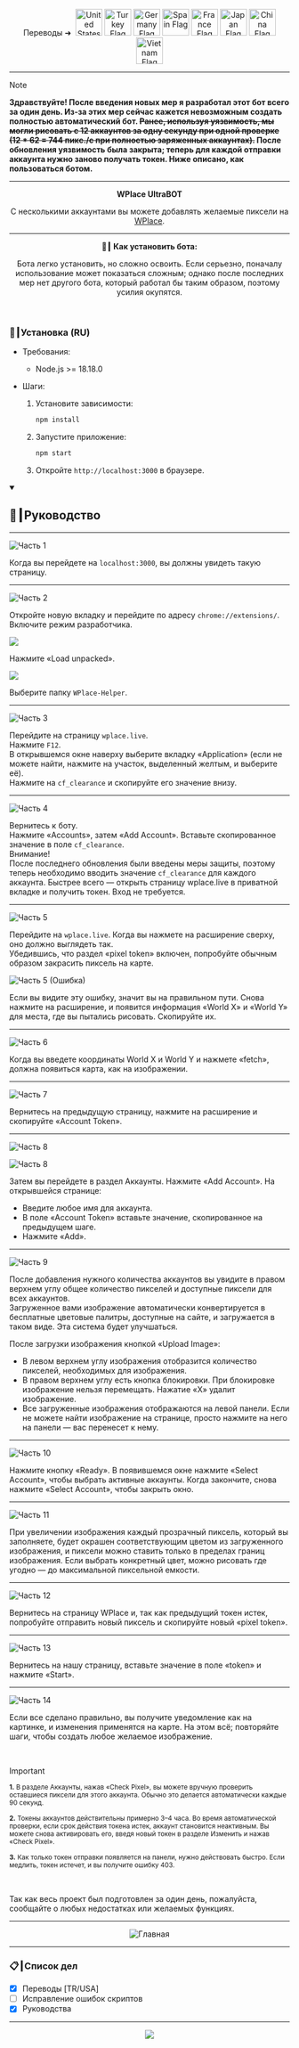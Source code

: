 <p align="center">
  Переводы ➜&nbsp;
  <a href="../README.md"><img src="https://flagcdn.com/256x192/us.png" width="48" alt="United States Flag"></a>
  <a href="TR.md"><img src="https://flagcdn.com/256x192/tr.png" width="48" alt="Turkey Flag"></a>
  <a href="DE.md"><img src="https://flagcdn.com/256x192/de.png" width="48" alt="Germany Flag"></a>
  <a href="ES.md"><img src="https://flagcdn.com/256x192/es.png" width="48" alt="Spain Flag"></a>
  <a href="FR.md"><img src="https://flagcdn.com/256x192/fr.png" width="48" alt="France Flag"></a>
  <a href="JA.md"><img src="https://flagcdn.com/256x192/jp.png" width="48" alt="Japan Flag"></a>
  <a href="CN.md"><img src="https://flagcdn.com/256x192/cn.png" width="48" alt="China Flag"></a>
  <a href="VN.md"><img src="https://flagcdn.com/256x192/vn.png" width="48" alt="Vietnam Flag"></a>
</p>

---

> [!NOTE]
> **Здравствуйте! После введения новых мер я разработал этот бот всего за один день. Из‑за этих мер сейчас кажется невозможным создать полностью автоматический бот. ~~Ранее, используя уязвимость, мы могли рисовать с 12 аккаунтов за одну секунду при одной проверке (12 * 62 = <strong>744</strong> пикс./с при полностью заряженных аккаунтах).~~ После обновления уязвимость была закрыта; теперь для каждой отправки аккаунта нужно заново получать токен. Ниже описано, как пользоваться ботом.**

---

<p align="center"><strong>WPlace UltraBOT</strong></p>

<p align="center">
  С несколькими аккаунтами вы можете добавлять желаемые пиксели на <a href="https://wplace.live" target="_blank">WPlace</a>.
</p>

---

<p align="center"><strong>🚀┃ Как установить бота:</strong></p>

<p align="center">
  Бота легко установить, но сложно освоить. Если серьезно, поначалу использование может показаться сложным; однако после последних мер нет другого бота, который работал бы таким образом, поэтому усилия окупятся.
</p>

<br>

### 🔧┃Установка (RU)

- Требования:
  - Node.js >= 18.18.0

- Шаги:
  1. Установите зависимости:
     
     ```bash
     npm install
     ```
  2. Запустите приложение:
     
     ```bash
     npm start
     ```
  3. Откройте `http://localhost:3000` в браузере.

<details open>
  <summary><h2>📖┃Руководство</h2></summary>

---

![Часть 1](https://i.imgur.com/yS9093x.png)

Когда вы перейдете на `localhost:3000`, вы должны увидеть такую страницу.<br>

---

![Часть 2](https://i.imgur.com/taF0I2T.png)

Откройте новую вкладку и перейдите по адресу `chrome://extensions/`.<br>
Включите режим разработчика.<br>

![](https://i.imgur.com/oe42A42.png)

Нажмите «Load unpacked».<br>

![](https://i.imgur.com/jPyzOr3.png)

Выберите папку `WPlace-Helper`.<br>

---

![Часть 3](https://i.imgur.com/YVyvw3a.png)

Перейдите на страницу `wplace.live`.<br>
Нажмите `F12`.<br>
В открывшемся окне наверху выберите вкладку «Application» (если не можете найти, нажмите на участок, выделенный желтым, и выберите её).<br>
Нажмите на `cf_clearance` и скопируйте его значение внизу.<br>

---

![Часть 4](https://i.imgur.com/sJvyiC6.png)

Вернитесь к боту.<br>
Нажмите «Accounts», затем «Add Account». Вставьте скопированное значение в поле `cf_clearance`.<br>
Внимание!<br>
После последнего обновления были введены меры защиты, поэтому теперь необходимо вводить значение `cf_clearance` для каждого аккаунта. Быстрее всего — открыть страницу wplace.live в приватной вкладке и получить токен. Вход не требуется.

---

![Часть 5](https://i.imgur.com/vJkPMx8.png)

Перейдите на `wplace.live`. Когда вы нажмете на расширение сверху, оно должно выглядеть так.<br>
Убедившись, что раздел «pixel token» включен, попробуйте обычным образом закрасить пиксель на карте.<br>

![Часть 5 (Ошибка)](https://i.imgur.com/uZmJDad.png)

Если вы видите эту ошибку, значит вы на правильном пути. Снова нажмите на расширение, и появится информация «World X» и «World Y» для места, где вы пытались рисовать. Скопируйте их.<br>

---

![Часть 6](https://i.imgur.com/LniE1E8.png)

Когда вы введете координаты World X и World Y и нажмете «fetch», должна появиться карта, как на изображении.<br>

---

![Часть 7](https://i.imgur.com/vJkPMx8.png)

Вернитесь на предыдущую страницу, нажмите на расширение и скопируйте «Account Token».

---

![Часть 8](https://i.imgur.com/8sjhH1L.png)

![Часть 8](https://i.imgur.com/jPyzOr3.png)

Затем вы перейдете в раздел Аккаунты. Нажмите «Add Account». На открывшейся странице:
- Введите любое имя для аккаунта.
- В поле «Account Token» вставьте значение, скопированное на предыдущем шаге.
- Нажмите «Add».

---

![Часть 9](https://i.imgur.com/DJUEywj.png)

После добавления нужного количества аккаунтов вы увидите в правом верхнем углу общее количество пикселей и доступные пиксели для всех аккаунтов.<br>
Загруженное вами изображение автоматически конвертируется в бесплатные цветовые палитры, доступные на сайте, и загружается в таком виде. Эта система будет улучшаться.

После загрузки изображения кнопкой «Upload Image»:

- В левом верхнем углу изображения отобразится количество пикселей, необходимых для изображения.
- В правом верхнем углу есть кнопка блокировки. При блокировке изображение нельзя перемещать. Нажатие «X» удалит изображение.
- Все загруженные изображения отображаются на левой панели. Если не можете найти изображение на странице, просто нажмите на него на панели — вас перенесет к нему.

---

![Часть 10](https://i.imgur.com/Dzt1p3o.png)

Нажмите кнопку «Ready». В появившемся окне нажмите «Select Account», чтобы выбрать активные аккаунты. Когда закончите, снова нажмите «Select Account», чтобы закрыть окно.

---

![Часть 11](https://i.imgur.com/QKJRVL9.png)

При увеличении изображения каждый прозрачный пиксель, который вы заполняете, будет окрашен соответствующим цветом из загруженного изображения, и пиксели можно ставить только в пределах границ изображения. Если выбрать конкретный цвет, можно рисовать где угодно — до максимальной пиксельной емкости.

---

![Часть 12](https://i.imgur.com/vJkPMx8.png)

Вернитесь на страницу WPlace и, так как предыдущий токен истек, попробуйте отправить новый пиксель и скопируйте новый «pixel token».

---

![Часть 13](https://i.imgur.com/wDp07pH.png)

Вернитесь на нашу страницу, вставьте значение в поле «token» и нажмите «Start».

---

![Часть 14](https://i.imgur.com/iQTH5TR.png)

Если все сделано правильно, вы получите уведомление как на картинке, и изменения применятся на карте. На этом всё; повторяйте шаги, чтобы создать любое желаемое изображение.

</details>

<br>

> [!IMPORTANT]
> <p><sub><strong>1.</strong> В разделе Аккаунты, нажав «Check Pixel», вы можете вручную проверить оставшиеся пиксели для этого аккаунта. Обычно это делается автоматически каждые 90 секунд.</sub></p>
> <p><sub><strong>2.</strong> Токены аккаунтов действительны примерно 3–4 часа. Во время автоматической проверки, если срок действия токена истек, аккаунт становится неактивным. Вы можете снова активировать его, введя новый токен в разделе Изменить и нажав «Check Pixel».</sub></p>
> <p><sub><strong>3.</strong> Как только токен отправки появляется на панели, нужно действовать быстро. Если медлить, токен истечет, и вы получите ошибку 403.</sub></p>

<br>

Так как весь проект был подготовлен за один день, пожалуйста, сообщайте о любых недостатках или желаемых функциях.

---

<p align="center">
  <img src="https://i.imgur.com/msR5dM9.png" alt="Главная"/>
</p>

---

### 📋┃Список дел

- [x] Переводы [TR/USA]
- [ ] Исправление ошибок скриптов
- [x] Руководства

---

<p align="center">
  <a href="#"><img src="https://komarev.com/ghpvc/?username=xacter&repo=WPlace-UltraBOT&style=for-the-badge&label=Views:&color=gray"/></a>
</p>



